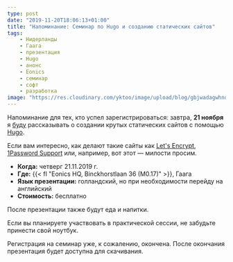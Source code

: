 ```yaml
---
type: post
date: "2019-11-20T18:06:13+01:00"
title: "Напоминание: Семинар по Hugo и созданию статических сайтов"
tags:
    - Нидерланды
    - Гаага
    - презентация
    - Hugo
    - анонс
    - Eonics
    - семинар
    - софт
    - разработка
image: "https://res.cloudinary.com/yktoo/image/upload/blog/gbjwadagwhnqfig3kbzs.png"
---
```


Напоминание для тех, кто успел зарегистрироваться: завтра, **21 ноября** я [буду](0428) рассказывать о создании крутых статических сайтов с помощью [Hugo](https://gohugo.io/).

Если вам интересно, как делают такие сайты как [Let's Encrypt](https://gohugo.io/showcase/letsencrypt/), [1Password Support](https://gohugo.io/showcase/1password-support/) или, например, вот этот — милости просим.

<!--more-->

* **Когда:** четверг 21.11.2019 г.
* **Где:** {{< fl "Eonics HQ, Binckhorstlaan 36 (M0.17)" >}}, Гаага
* **Язык презентации:** голландский, но при необходимости перейду на английский
* **Стоимость:** бесплатно

После презентации также будут еда и напитки.

Если вы планируете участвовать в практической сессии, не забудьте принести свой ноутбук.

Регистрация на семинар уже, к сожалению, окончена. После окончания презентация будет доступна для скачивания.
